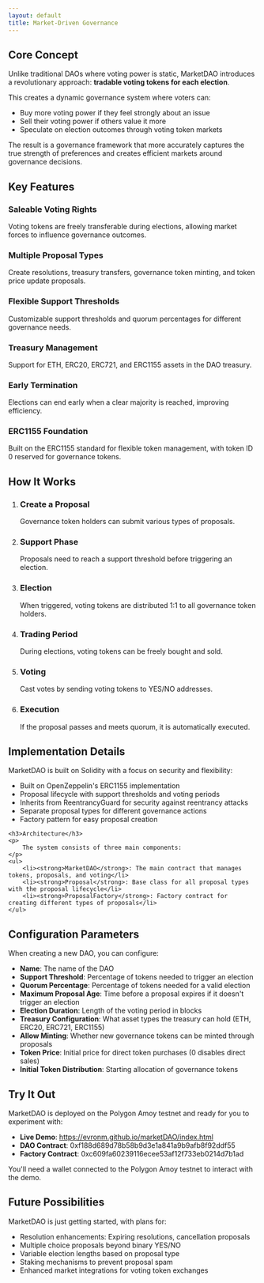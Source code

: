 ```yaml
---
layout: default
title: Market-Driven Governance
---
```


<section class="section" id="concept">
    <h2>Core Concept</h2>
    <p>
        Unlike traditional DAOs where voting power is static, MarketDAO introduces a revolutionary approach:
        <strong>tradable voting tokens for each election</strong>.
    </p>
    <p>
        This creates a dynamic governance system where voters can:
    </p>
    <ul>
        <li>Buy more voting power if they feel strongly about an issue</li>
        <li>Sell their voting power if others value it more</li>
        <li>Speculate on election outcomes through voting token markets</li>
    </ul>
    <p>
        The result is a governance framework that more accurately captures the true strength of preferences 
        and creates efficient markets around governance decisions.
    </p>
</section>

<section class="section" id="features">
    <h2>Key Features</h2>
    <div class="feature-grid">
        <div class="feature-card">
            <h3>Saleable Voting Rights</h3>
            <p>Voting tokens are freely transferable during elections, allowing market forces to influence governance outcomes.</p>
        </div>
        <div class="feature-card">
            <h3>Multiple Proposal Types</h3>
            <p>Create resolutions, treasury transfers, governance token minting, and token price update proposals.</p>
        </div>
        <div class="feature-card">
            <h3>Flexible Support Thresholds</h3>
            <p>Customizable support thresholds and quorum percentages for different governance needs.</p>
        </div>
        <div class="feature-card">
            <h3>Treasury Management</h3>
            <p>Support for ETH, ERC20, ERC721, and ERC1155 assets in the DAO treasury.</p>
        </div>
        <div class="feature-card">
            <h3>Early Termination</h3>
            <p>Elections can end early when a clear majority is reached, improving efficiency.</p>
        </div>
        <div class="feature-card">
            <h3>ERC1155 Foundation</h3>
            <p>Built on the ERC1155 standard for flexible token management, with token ID 0 reserved for governance tokens.</p>
        </div>
    </div>
</section>

<section class="section" id="how-it-works">
    <h2>How It Works</h2>
    <ol>
        <li>
            <h3>Create a Proposal</h3>
            <p>Governance token holders can submit various types of proposals.</p>
        </li>
        <li>
            <h3>Support Phase</h3>
            <p>Proposals need to reach a support threshold before triggering an election.</p>
        </li>
        <li>
            <h3>Election</h3>
            <p>When triggered, voting tokens are distributed 1:1 to all governance token holders.</p>
        </li>
        <li>
            <h3>Trading Period</h3>
            <p>During elections, voting tokens can be freely bought and sold.</p>
        </li>
        <li>
            <h3>Voting</h3>
            <p>Cast votes by sending voting tokens to YES/NO addresses.</p>
        </li>
        <li>
            <h3>Execution</h3>
            <p>If the proposal passes and meets quorum, it is automatically executed.</p>
        </li>
    </ol>
</section>

<section class="section" id="implementation">
    <h2>Implementation Details</h2>
    <p>
        MarketDAO is built on Solidity with a focus on security and flexibility:
    </p>
    <ul>
        <li>Built on OpenZeppelin's ERC1155 implementation</li>
        <li>Proposal lifecycle with support thresholds and voting periods</li>
        <li>Inherits from ReentrancyGuard for security against reentrancy attacks</li>
        <li>Separate proposal types for different governance actions</li>
        <li>Factory pattern for easy proposal creation</li>
    </ul>
    
    <h3>Architecture</h3>
    <p>
        The system consists of three main components:
    </p>
    <ul>
        <li><strong>MarketDAO</strong>: The main contract that manages tokens, proposals, and voting</li>
        <li><strong>Proposal</strong>: Base class for all proposal types with the proposal lifecycle</li>
        <li><strong>ProposalFactory</strong>: Factory contract for creating different types of proposals</li>
    </ul>
</section>

<section class="section" id="configuration">
    <h2>Configuration Parameters</h2>
    <p>
        When creating a new DAO, you can configure:
    </p>
    <ul>
        <li><strong>Name</strong>: The name of the DAO</li>
        <li><strong>Support Threshold</strong>: Percentage of tokens needed to trigger an election</li>
        <li><strong>Quorum Percentage</strong>: Percentage of tokens needed for a valid election</li>
        <li><strong>Maximum Proposal Age</strong>: Time before a proposal expires if it doesn't trigger an election</li>
        <li><strong>Election Duration</strong>: Length of the voting period in blocks</li>
        <li><strong>Treasury Configuration</strong>: What asset types the treasury can hold (ETH, ERC20, ERC721, ERC1155)</li>
        <li><strong>Allow Minting</strong>: Whether new governance tokens can be minted through proposals</li>
        <li><strong>Token Price</strong>: Initial price for direct token purchases (0 disables direct sales)</li>
        <li><strong>Initial Token Distribution</strong>: Starting allocation of governance tokens</li>
    </ul>
</section>

<section class="section" id="deployment">
    <h2>Try It Out</h2>
    <p>
        MarketDAO is deployed on the Polygon Amoy testnet and ready for you to experiment with:
    </p>
    <ul>
        <li><strong>Live Demo</strong>: <a href="https://evronm.github.io/marketDAO/index.html" target="_blank">https://evronm.github.io/marketDAO/index.html</a></li>
        <li><strong>DAO Contract</strong>: 0xf188d689d78b58b9d3e1a841a9b9afb8f92ddf55</li>
        <li><strong>Factory Contract</strong>: 0xc609fa60239116ecee53af12f733eb0214d7b1ad</li>
    </ul>
    <p>
        You'll need a wallet connected to the Polygon Amoy testnet to interact with the demo.
    </p>
</section>

<section class="section">
    <h2>Future Possibilities</h2>
    <p>
        MarketDAO is just getting started, with plans for:
    </p>
    <ul>
        <li>Resolution enhancements: Expiring resolutions, cancellation proposals</li>
        <li>Multiple choice proposals beyond binary YES/NO</li>
        <li>Variable election lengths based on proposal type</li>
        <li>Staking mechanisms to prevent proposal spam</li>
        <li>Enhanced market integrations for voting token exchanges</li>
    </ul>
</section>